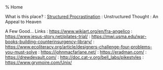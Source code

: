% Home

What is this place?
:	[Structured Procrastination](http://www.structuredprocrastination.com/)
:	Unstructured Thought
:	An Appeal to Heaven

A Few Good... Links
:	<https://www.wikiart.org/en/fra-angelico>
:	<https://www.jesus-story.net/pilates-trial/>
:	<https://mwi.usma.edu/war-books-building-counterinsurgency-library/>
:	<https://www.ecoliteracy.org/article/designers-challenge-four-problems-you-must-solve>
:	<https://johnmacfarlane.net/>
:	<https://eradman.com/>
:	<https://drewdevault.com/>
:	<http://doc.cat-v.org/bell_labs/pikestyles>
:	<https://www.grymoire.com/Unix/>
